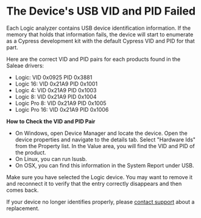 # The Device's USB VID and PID Failed

Each Logic analyzer contains USB device identification information. If the memory that holds that information fails, the device will start to enumerate as a Cypress development kit with the default Cypress VID and PID for that part.

Here are the correct VID and PID pairs for each products found in the Saleae drivers:

* Logic:             VID 0x0925 PID 0x3881
* Logic 16:     VID 0x21A9 PID 0x1001
* Logic 4:     VID 0x21A9 PID 0x1003
* Logic 8:     VID 0x21A9 PID 0x1004
* Logic Pro 8:     VID 0x21A9 PID 0x1005
* Logic Pro 16: VID 0x21A9 PID 0x1006

**How to Check the VID and PID Pair**

* On Windows, open Device Manager and locate the device. Open the device properties and navigate to the details tab. Select "Hardware Ids" from the Property list. In the Value area, you will find the VID and PID of the product.
* On Linux, you can run lsusb.
* On OSX, you can find this information in the System Report under USB.

Make sure you have selected the Logic device. You may want to remove it and reconnect it to verify that the entry correctly disappears and then comes back.

If your device no longer identifies properly, please [contact support](https://support.saleae.com/hc/en-us/requests/new) about a replacement.

